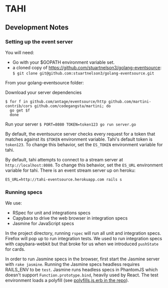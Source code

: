 # TAHI

## Development Notes

### Setting up the event server

You will need:
- Go with your $GOPATH environment variable set.
- a cloned copy of https://github.com/stuartnelson3/golang-eventsource: 
  `$ git clone git@github.com:stuartnelson3/golang-eventsource.git`

From your golang-eventsource folder:

Download your server dependencies
```
$ for f in github.com/antage/eventsource/http github.com/martini-contrib/cors github.com/codegangsta/martini; do
  go get $f
  done
```

Run your server
`$ PORT=8080 TOKEN=token123 go run server.go`

By default, the eventsource server checks every request for a token that matches against its `$TOKEN` environment variable. Tahi's default token is `token123`. To change this behavior, set the `ES_TOKEN` environment variable for tahi.

By default, tahi attempts to connect to a stream server at `http://localhost:8080`. To change this behavior, set the `ES_URL` environment variable for tahi. There is an event stream server up on heroku:

```
ES_URL=http://tahi-eventsource.herokuapp.com rails s
```

### Running specs

We use:

- RSpec for unit and integrations specs
- Capybara to drive the web browser in integration specs
- Jasmine for JavaScript specs

In the project directory, running `rspec` will run all unit and integration
specs. Firefox will pop up to run integration tests. We used to run integration
specs with capybara-webkit but that broke for us when we introduced `pushState`
for cards.

In order to run Jasmine specs in the browser, first start the Jasmine server
with `rake jasmine`. Running the Jasmine specs headless requires RAILS_ENV to be
`test`. Jasmine runs headless specs in PhantomJS which doesn't support
`Function.prototype.bind`, heavily used by React. The test environment loads a
polyfill (see [polyfills.js.erb in the repo][polyfill]).

[polyfill]: https://github.com/Tahi-project/tahi/blob/master/app/assets/javascripts/polyfills.js.erb
